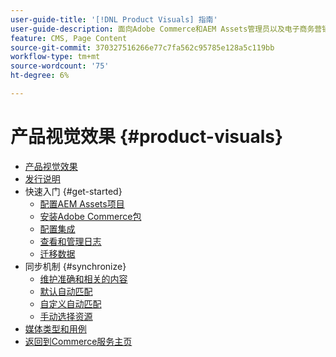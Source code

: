 ```yaml
---
user-guide-title: '[!DNL Product Visuals] 指南'
user-guide-description: 面向Adobe Commerce和AEM Assets管理员以及电子商务营销人员的、由Magento Open Source集成提供支持的 [!DNL Product Visuals] 的综合信息。
feature: CMS, Page Content
source-git-commit: 370327516266e77c7fa562c95785e128a5c119bb
workflow-type: tm+mt
source-wordcount: '75'
ht-degree: 6%

---
```



# 产品视觉效果 {#product-visuals}

- [产品视觉效果](overview.md)
- [发行说明](release-notes.md)
- 快速入门 {#get-started}
   - [配置AEM Assets项目](get-started/configure-aem.md)
   - [安装Adobe Commerce包](get-started/configure-commerce.md)
   - [配置集成](get-started/setup-synchronization.md)
   - [查看和管理日志](get-started/logs.md)
   - [迁移数据](get-started/migrate-data.md)
- 同步机制 {#synchronize}
   - [维护准确和相关的内容](synchronize/commerce-content.md)
   - [默认自动匹配](synchronize/default-match.md)
   - [自定义自动匹配](synchronize/custom-match.md)
   - [手动选择资源](synchronize/asset-selector-integration.md)
- [媒体类型和用例](manage-assets.md)
- [返回到Commerce服务主页](https://experienceleague.adobe.com/zh-hans/docs/commerce/user-guides/home)
